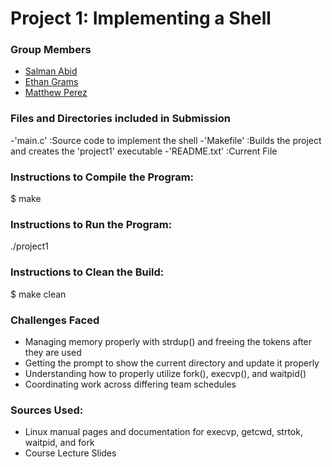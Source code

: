 # Project 1: Implementing a Shell

### Group Members
- [Salman Abid](https://github.com/SlummyBoi) 
- [Ethan Grams](https://github.com/egramsdoescode) 
- [Matthew Perez](https://github.com/Rex-Perez) 

### Files and Directories included in Submission
-'main.c'    :Source code to implement the shell
-'Makefile'  :Builds the project and creates the 'project1' executable 
-'README.txt'  :Current File

### Instructions to Compile the Program:
$ make

### Instructions to Run the Program:
./project1

### Instructions to Clean the Build:
$ make clean

### Challenges Faced
- Managing memory properly with strdup() and freeing the tokens after they are used
- Getting the prompt to show the current directory and update it properly
- Understanding how to properly utilize fork(), execvp(), and waitpid()
- Coordinating work across differing team schedules

### Sources Used:
- Linux manual pages and documentation for execvp, getcwd, strtok, waitpid, and fork
- Course Lecture Slides 
